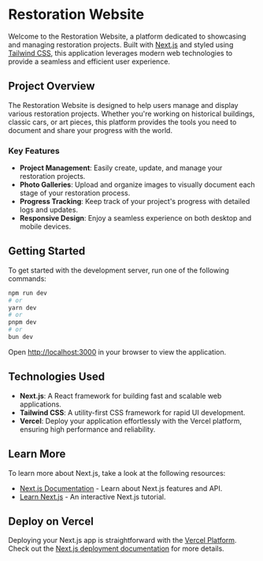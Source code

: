 # Restoration Website

Welcome to the Restoration Website, a platform dedicated to showcasing and managing restoration projects. Built with [Next.js](https://nextjs.org) and styled using [Tailwind CSS](https://tailwindcss.com), this application leverages modern web technologies to provide a seamless and efficient user experience.

## Project Overview

The Restoration Website is designed to help users manage and display various restoration projects. Whether you're working on historical buildings, classic cars, or art pieces, this platform provides the tools you need to document and share your progress with the world.

### Key Features

- **Project Management**: Easily create, update, and manage your restoration projects.
- **Photo Galleries**: Upload and organize images to visually document each stage of your restoration process.
- **Progress Tracking**: Keep track of your project's progress with detailed logs and updates.
- **Responsive Design**: Enjoy a seamless experience on both desktop and mobile devices.

## Getting Started

To get started with the development server, run one of the following commands:

```bash
npm run dev
# or
yarn dev
# or
pnpm dev
# or
bun dev
```

Open [http://localhost:3000](http://localhost:3000) in your browser to view the application.

## Technologies Used

- **Next.js**: A React framework for building fast and scalable web applications.
- **Tailwind CSS**: A utility-first CSS framework for rapid UI development.
- **Vercel**: Deploy your application effortlessly with the Vercel platform, ensuring high performance and reliability.

## Learn More

To learn more about Next.js, take a look at the following resources:

- [Next.js Documentation](https://nextjs.org/docs) - Learn about Next.js features and API.
- [Learn Next.js](https://nextjs.org/learn) - An interactive Next.js tutorial.

## Deploy on Vercel

Deploying your Next.js app is straightforward with the [Vercel Platform](https://vercel.com/new?utm_medium=default-template&filter=next.js&utm_source=create-next-app&utm_campaign=create-next-app-readme). Check out the [Next.js deployment documentation](https://nextjs.org/docs/app/building-your-application/deploying) for more details.
